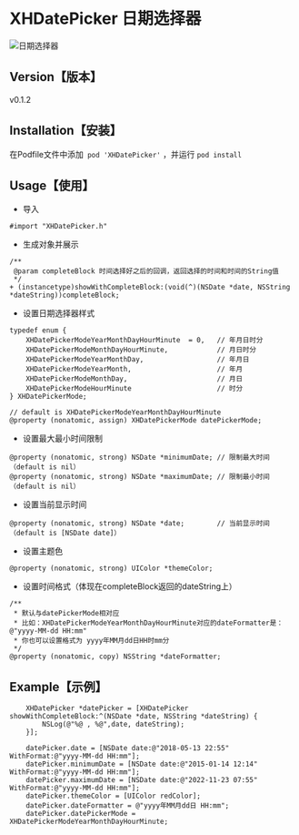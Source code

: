# XHDatePicker  日期选择器
![日期选择器](https://github.com/XHJCoder/XHDatePicker/blob/master/Screenshot/screen1.png)
## Version【版本】
v0.1.2

## Installation【安装】

在Podfile文件中添加``` pod 'XHDatePicker'``` ，并运行 ```pod install```

## Usage【使用】
- 导入
```
#import "XHDatePicker.h"
```

- 生成对象并展示
```
/**
 @param completeBlock 时间选择好之后的回调，返回选择的时间和时间的String值
 */
+ (instancetype)showWithCompleteBlock:(void(^)(NSDate *date, NSString *dateString))completeBlock;
```

- 设置日期选择器样式
```
typedef enum {
    XHDatePickerModeYearMonthDayHourMinute  = 0,   // 年月日时分
    XHDatePickerModeMonthDayHourMinute,            // 月日时分
    XHDatePickerModeYearMonthDay,                  // 年月日
    XHDatePickerModeYearMonth,                     // 年月
    XHDatePickerModeMonthDay,                      // 月日
    XHDatePickerModeHourMinute                     // 时分
} XHDatePickerMode;

// default is XHDatePickerModeYearMonthDayHourMinute
@property (nonatomic, assign) XHDatePickerMode datePickerMode;
```

- 设置最大最小时间限制
```
@property (nonatomic, strong) NSDate *minimumDate; // 限制最大时间（default is nil）
@property (nonatomic, strong) NSDate *maximumDate; // 限制最小时间（default is nil）
```

- 设置当前显示时间
```
@property (nonatomic, strong) NSDate *date;        // 当前显示时间（default is [NSDate date]）
```

- 设置主题色
```
@property (nonatomic, strong) UIColor *themeColor;
```

- 设置时间格式（体现在completeBlock返回的dateString上）
```
/**
 * 默认与datePickerMode相对应
 * 比如：XHDatePickerModeYearMonthDayHourMinute对应的dateFormatter是：@"yyyy-MM-dd HH:mm"
 * 你也可以设置格式为 yyyy年MM月dd日HH时mm分
 */
@property (nonatomic, copy) NSString *dateFormatter;
```

## Example【示例】
```
    XHDatePicker *datePicker = [XHDatePicker showWithCompleteBlock:^(NSDate *date, NSString *dateString) {
        NSLog(@"%@ , %@",date, dateString);
    }];
    
    datePicker.date = [NSDate date:@"2018-05-13 22:55" WithFormat:@"yyyy-MM-dd HH:mm"];
    datePicker.minimumDate = [NSDate date:@"2015-01-14 12:14" WithFormat:@"yyyy-MM-dd HH:mm"];
    datePicker.maximumDate = [NSDate date:@"2022-11-23 07:55" WithFormat:@"yyyy-MM-dd HH:mm"];
    datePicker.themeColor = [UIColor redColor];
    datePicker.dateFormatter = @"yyyy年MM月dd日 HH:mm";
    datePicker.datePickerMode = XHDatePickerModeYearMonthDayHourMinute;    
```


